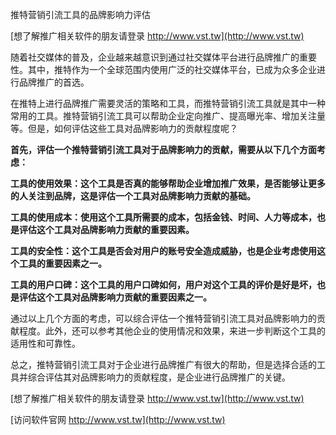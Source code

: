 推特营销引流工具的品牌影响力评估

[想了解推广相关软件的朋友请登录 http://www.vst.tw](http://www.vst.tw)

随着社交媒体的普及，企业越来越意识到通过社交媒体平台进行品牌推广的重要性。其中，推特作为一个全球范围内使用广泛的社交媒体平台，已成为众多企业进行品牌推广的首选。

在推特上进行品牌推广需要灵活的策略和工具，而推特营销引流工具就是其中一种常用的工具。推特营销引流工具可以帮助企业定向推广、提高曝光率、增加关注量等。但是，如何评估这些工具对品牌影响力的贡献程度呢？

**首先，评估一个推特营销引流工具对于品牌影响力的贡献，需要从以下几个方面考虑：**

**工具的使用效果：这个工具是否真的能够帮助企业增加推广效果，是否能够让更多的人关注到品牌，这是评估一个工具对品牌影响力贡献的基础。**

**工具的使用成本：使用这个工具所需要的成本，包括金钱、时间、人力等成本，也是评估这个工具对品牌影响力贡献的重要因素。**

**工具的安全性：这个工具是否会对用户的账号安全造成威胁，也是企业考虑使用这个工具的重要因素之一。**

**工具的用户口碑：这个工具的用户口碑如何，用户对这个工具的评价是好是坏，也是评估这个工具对品牌影响力贡献的重要因素之一。**

通过以上几个方面的考虑，可以综合评估一个推特营销引流工具对品牌影响力的贡献程度。此外，还可以参考其他企业的使用情况和效果，来进一步判断这个工具的适用性和可靠性。

总之，推特营销引流工具对于企业进行品牌推广有很大的帮助，但是选择合适的工具并综合评估其对品牌影响力的贡献程度，是企业进行品牌推广的关键。

[想了解推广相关软件的朋友请登录 http://www.vst.tw](http://www.vst.tw)


[访问软件官网 http://www.vst.tw](http://www.vst.tw)
